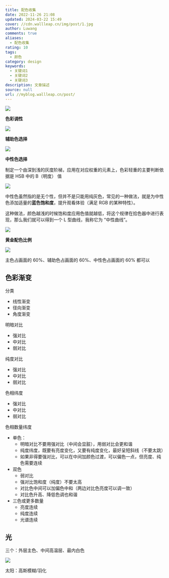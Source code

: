 ```yaml
---
title: 配色收集
date: 2022-11-26 21:08
updated: 2024-03-22 15:49
cover: //cdn.wallleap.cn/img/post/1.jpg
author: Luwang
comments: true
aliases:
  - 配色收集
rating: 10
tags:
  - 颜色
category: design
keywords:
  - 关键词1
  - 关键词2
  - 关键词3
description: 文章描述
source: null
url: //myblog.wallleap.cn/post/
---
```


![](https://cdn.wallleap.cn/img/pic/illustration/202303201651915.png)

**色彩调性**

![](https://cdn.wallleap.cn/img/pic/illustration/202303201652029.png)

**辅助色选择**

![](https://cdn.wallleap.cn/img/pic/illustration/202303201652487.png)

**中性色选择**

制定一个由深到浅的灰度阶梯，应用在对应权重的元素上，色彩轻重的主要判断依据是 HSB 中的 B（明度） 值

![](https://cdn.wallleap.cn/img/pic/illustration/202303201653867.png)

中性色虽然指的是无个性，但并不是只能用纯灰色，常见的一种做法，就是为中性色添加适量的**蓝色饱和度**，提升观看体验（满足 RGB 的某种特性）。

这种做法，颜色越浅的时候饱和度应用色值就越低，将这个规律在拾色器中进行表现，那么我们就可以得到一个 L 型曲线，我称它为 “中性曲线”。

![](https://cdn.wallleap.cn/img/pic/illustration/202303201653100.png)

**黄金配色比例**

![](https://cdn.wallleap.cn/img/pic/illustration/202303201726271.png)

主色占画面的 60%、辅助色占画面的 60%、中性色占画面的 60% 都可以

## 色彩渐变

分类

- 线性渐变
- 径向渐变
- 角度渐变

明暗对比

- 强对比
- 中对比
- 弱对比

纯度对比

- 强对比
- 中对比
- 弱对比

色相纬度

- 强对比
- 中对比
- 弱对比

色相数量纬度

- 单色：
	- 明暗对比不要用强对比（中间会显脏），用弱对比会更和谐
	- 纯度纬度，既要有亮度变化，又要有纯度变化，最好呈短斜线（不要太跳）
	- 如果非得要强对比，可以在中间加颜色过渡，可以偏色一点，但亮度、纯色需要连续
- 双色
	- 弱对比
	- 强对比饱和度（纯度）不要太高
	- 对比色中间可以加偏色中和（两边对比色亮度可以调一致）
	- 对比色升高、降低色调也和谐
- 三色或更多数量
	- 亮度连续
	- 纯度连续
	- 光谱连续

## 光

三个：外层主色、中间高温层、最内白色

![](https://cdn.wallleap.cn/img/pic/illustration/202403221540264.png)

太阳：高斯模糊/羽化
